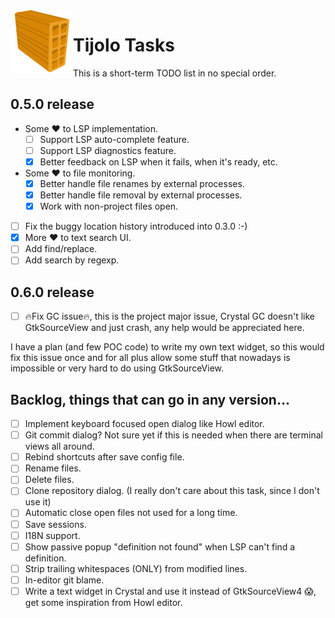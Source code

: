 <img align="left" src="./icons/tijolo.svg" width="100" height="100" />

# Tijolo Tasks

This is a short-term TODO list in no special order.

## 0.5.0 release

- Some ♥️ to LSP implementation.
  - [ ] Support LSP auto-complete feature.
  - [ ] Support LSP diagnostics feature.
  - [x] Better feedback on LSP when it fails, when it's ready, etc.
- Some ♥️ to file monitoring.
  - [x] Better handle file renames by external processes.
  - [x] Better handle file removal by external processes.
  - [x] Work with non-project files open.
- [ ] Fix the buggy location history introduced into 0.3.0 :-)
- [x] More ♥️ to text search UI.
- [ ] Add find/replace.
- [ ] Add search by regexp.

## 0.6.0 release

- [ ] 🔥️Fix GC issue🔥️, this is the project major issue, Crystal GC doesn't like GtkSourceView and just crash, any help would be appreciated here.

I have a plan (and few POC code) to write my own text widget, so this would fix this issue once and for all plus allow some
stuff that nowadays is impossible or very hard to do using GtkSourceView.

## Backlog, things that can go in any version...

- [ ] Implement keyboard focused open dialog like Howl editor.
- [ ] Git commit dialog? Not sure yet if this is needed when there are terminal views all around.
- [ ] Rebind shortcuts after save config file.
- [ ] Rename files.
- [ ] Delete files.
- [ ] Clone repository dialog. (I really don't care about this task, since I don't use it)
- [ ] Automatic close open files not used for a long time.
- [ ] Save sessions.
- [ ] I18N support.
- [ ] Show passive popup "definition not found" when LSP can't find a definition.
- [ ] Strip trailing whitespaces (ONLY) from modified lines.
- [ ] In-editor git blame.
- [ ] Write a text widget in Crystal and use it instead of GtkSourceView4 😱️, get some inspiration from Howl editor.
